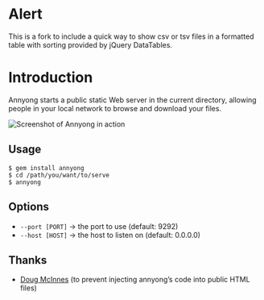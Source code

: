 # Alert

This is a fork to include a quick way to show csv or tsv files in a formatted table with sorting provided by jQuery DataTables.

# Introduction

Annyong starts a public static Web server in the current directory, allowing people in your local network to browse and download your files.

![Screenshot of Annyong in action](http://i.imgur.com/zRg9Y.png)

## Usage

    $ gem install annyong
    $ cd /path/you/want/to/serve
    $ annyong

## Options

* `--port [PORT]` → the port to use (default: 9292)
* `--host [HOST]` → the host to listen on (default: 0.0.0.0)

## Thanks

* [Doug McInnes](https://github.com/dmcinnes) (to prevent injecting annyong’s code into public HTML files)
